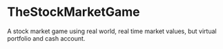 # TheStockMarketGame
A stock market game using real world, real time market values, but virtual portfolio and cash account. 
